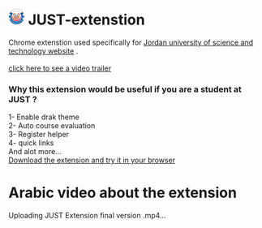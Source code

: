   #  <img src="/icons/128.png" alt="JUST-extension-Logo" style="width:32px;"> JUST-extenstion

Chrome extenstion used specifically for [Jordan university of science and technology website](https://services.just.edu.jo/stuservices/login.aspx) .<br><br>
<a href="https://twitter.com/i/status/1626635494212632602">click here to see a video trailer </a>
<h3>Why this extension would be useful if you are a student at JUST ?</h3>
1- Enable drak theme  <br>
2- Auto course evaluation<br>
3- Register helper<br>
4- quick links<br>
And alot more...<br>
<a href="https://chrome.google.com/webstore/detail/just-extension/ckpjnaimhgfdngbhcojbmlmnncdmenef">
Download the extension and try it in your browser </a>

<h1>Arabic video about the extension</h1>


Uploading JUST Extension final version .mp4…

